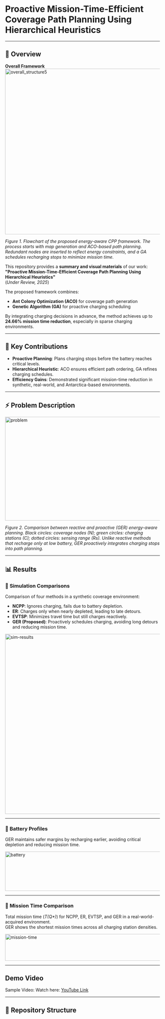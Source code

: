 # Proactive Mission-Time-Efficient Coverage Path Planning Using Hierarchical Heuristics

---

## 🔎 **Overview**
**Overall Framework**  
<img width="2916" height="538" alt="overall_structure5" src="https://github.com/user-attachments/assets/bc1bfbcf-906d-4f15-9132-9cfb7c87f10c" />


*Figure 1. Flowchart of the proposed energy-aware CPP framework. The process starts with map generation and ACO-based path planning. Redundant nodes are inserted to reflect energy constraints, and a GA schedules recharging stops to minimize mission time.*

This repository provides a **summary and visual materials** of our work:  
**"Proactive Mission-Time-Efficient Coverage Path Planning Using Hierarchical Heuristics"**  
(*Under Review, 2025*)  

The proposed framework combines:  
- **Ant Colony Optimization (ACO)** for coverage path generation  
- **Genetic Algorithm (GA)** for proactive charging scheduling  

By integrating charging decisions in advance, the method achieves up to **24.66% mission time reduction**, especially in sparse charging environments.

---

## 🚀 **Key Contributions**
- **Proactive Planning**: Plans charging stops before the battery reaches critical levels.  
- **Hierarchical Heuristic**: ACO ensures efficient path ordering, GA refines charging schedules.  
- **Efficiency Gains**: Demonstrated significant mission-time reduction in synthetic, real-world, and Antarctica-based environments.  

---

## ⚡ **Problem Description**
<img width="1054" height="337" alt="problem" src="https://github.com/user-attachments/assets/7f0227bc-1641-4ade-90a8-f736a925bfa5" />

*Figure 2. Comparison between reactive and proactive (GER) energy-aware planning. Black circles: coverage nodes (N); green circles: charging stations (C); dotted circles: sensing range (Rs). Unlike reactive methods that recharge only at low battery, GER proactively integrates charging stops into path planning.*

---

## 📊 **Results**

### 🔹 **Simulation Comparisons**
Comparison of four methods in a synthetic coverage environment:  
- **NCPP**: Ignores charging, fails due to battery depletion.  
- **ER**: Charges only when nearly depleted, leading to late detours.  
- **EVTSP**: Minimizes travel time but still charges reactively.  
- **GER (Proposed)**: Proactively schedules charging, avoiding long detours and reducing mission time.  

<img width="514" height="585" alt="sim-results" src="https://github.com/user-attachments/assets/3115ab32-519d-425c-b4df-687d1833ae6b" />

---

### 🔹 **Battery Profiles**
GER maintains safer margins by recharging earlier, avoiding critical depletion and reducing mission time.  

<img width="525" height="128" alt="battery" src="https://github.com/user-attachments/assets/b567a4d0-4898-487c-9d1f-f5ae162ac519" />

---

### 🔹 **Mission Time Comparison**
Total mission time (*T(Q\*)*) for NCPP, ER, EVTSP, and GER in a real-world-acquired environment.  
GER shows the shortest mission times across all charging station densities.  

<img width="537" height="87" alt="mission-time" src="https://github.com/user-attachments/assets/3a9992ea-5cdc-4abe-b494-92213fbb9e5d" />

---


## Demo Video
Sample Video:
Watch here: [YouTube Link](https://youtu.be/FFeNO_RdM2w)



---

## 📂 Repository Structure
